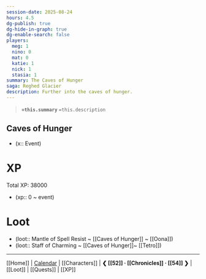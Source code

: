 ```yaml
---
session-date: 2025-08-24
hours: 4.5
dg-publish: true
dg-hide-in-graph: true
dg-enable-search: false
players:
  meg: 1
  nino: 0
  mat: 0
  katie: 1
  nick: 1
  stasia: 1
summary: The Caves of Hunger
saga: Reghed Glacier
description: Further into the caves of hunger.
---
```


> **`=this.summary`**
> `=this.description`

## Caves of Hunger
- (x::  Event)

# XP
Total XP: 38000
- (xp::  0 ~ event) 

# Loot
- (loot::  Mantle of Spell Resist ~ [[Caves of Hunger]] ~ [[Oona]])
- (loot:: Staff of Charming ~ [[Caves of Hunger]]~ [[Tetro]])

---
[[Home]] | [Calendar](https://app.fantasy-calendar.com/calendars/38f9e3f5098bac1f655a4fb4241f35eb) | [[Characters]] | **❮ [[52]] · [[Chronicles]] ·  [[54]] ❯** | [[Loot]] | [[Quests]]  | [[XP]]